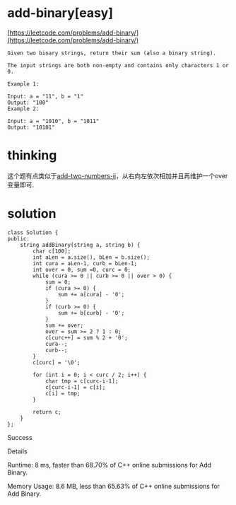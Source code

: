 # add-binary[easy]

[https://leetcode.com/problems/add-binary/](https://leetcode.com/problems/add-binary/)

```
Given two binary strings, return their sum (also a binary string).

The input strings are both non-empty and contains only characters 1 or 0.

Example 1:

Input: a = "11", b = "1"
Output: "100"
Example 2:

Input: a = "1010", b = "1011"
Output: "10101"
```

# thinking

这个题有点类似于[add-two-numbers-ii](https://github.com/xuwenzhi/leetcode/blob/master/linked-list/add-two-numbers-ii.md)，从右向左依次相加并且再维护一个over变量即可.


# solution

```
class Solution {
public:
    string addBinary(string a, string b) {
        char c[100];
        int aLen = a.size(), bLen = b.size();
        int cura = aLen-1, curb = bLen-1;
        int over = 0, sum =0, curc = 0;
        while (cura >= 0 || curb >= 0 || over > 0) {
            sum = 0;
            if (cura >= 0) {
                sum += a[cura] - '0';
            }
            if (curb >= 0) {
                sum += b[curb] - '0';
            }
            sum += over;
            over = sum >= 2 ? 1 : 0;
            c[curc++] = sum % 2 + '0';
            cura--;
            curb--;
        }
        c[curc] = '\0';

        for (int i = 0; i < curc / 2; i++) {
            char tmp = c[curc-i-1];
            c[curc-i-1] = c[i];
            c[i] = tmp;
        }

        return c;
    }
};
```

Success

Details

Runtime: 8 ms, faster than 68.70% of C++ online submissions for Add Binary.

Memory Usage: 8.6 MB, less than 65.63% of C++ online submissions for Add Binary.
